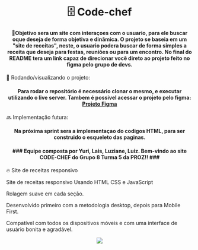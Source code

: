 <h1 align="center"> 🗄️ Code-chef </h1> 


<h4 align="center">📝Objetivo sera um site com interaçoes com o usuario, para ele buscar oque deseja de forma objetiva e dinâmica. O projeto se baseia em um "site de receitas", neste, o usuario podera buscar de forma simples a receita que deseja para festas, reuniões ou para um encontro.  
No final do README tera um link capaz de direcionar você direto ao projeto feito no figma pelo grupo de devs.</h4> 



🚀 Rodando/visualizando o projeto:
<h4 align="center">Para rodar o repositório é necessário clonar o mesmo, e executar utilizando o live server. Tambem é possivel acessar o projeto pelo figma:
<a href="https://www.figma.com/community/file/1225987066017738772">Projeto Figma</a>
</h4>

🔜 Implementação futura:

<h4 align="center">Na próxima sprint sera a implementaçao do codigos HTML, para ser construido o esqueleto das paginas.</h4>

<h4 align="center">### Equipe composta por Yuri, Lais, Luziane, Luiz. 
Bem-vindo ao site CODE-CHEF do Grupo 8 Turma 5 da PROZ!! ###</h4>


🔥 Site de receitas responsivo

Site de receitas responsivo Usando HTML CSS e JavaScript

Rolagem suave em cada seção.

Desenvolvido primeiro com a metodologia desktop, depois para Mobile First.

Compatível com todos os dispositivos móveis e com uma interface de usuário bonita e agradável.

<div align="center">
<img src="https://user-images.githubusercontent.com/117120562/230453122-20b0e2cc-15ac-4b01-b776-9ca1b189719b.png" />
</div>
